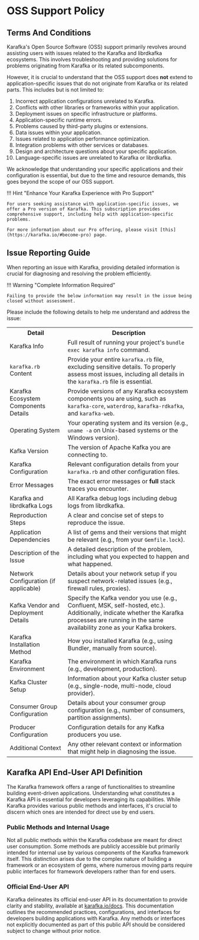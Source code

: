 # OSS Support Policy

## Terms And Conditions

Karafka's Open Source Software (OSS) support primarily revolves around assisting users with issues related to the Karafka and librdkafka ecosystems. This involves troubleshooting and providing solutions for problems originating from Karafka or its related subcomponents.

However, it is crucial to understand that the OSS support does **not** extend to application-specific issues that do not originate from Karafka or its related parts. This includes but is not limited to:

1. Incorrect application configurations unrelated to Karafka.
2. Conflicts with other libraries or frameworks within your application.
3. Deployment issues on specific infrastructure or platforms.
4. Application-specific runtime errors.
5. Problems caused by third-party plugins or extensions.
6. Data issues within your application.
7. Issues related to application performance optimization.
8. Integration problems with other services or databases.
9. Design and architecture questions about your specific application.
10. Language-specific issues are unrelated to Karafka or librdkafka.

We acknowledge that understanding your specific applications and their configuration is essential, but due to the time and resource demands, this goes beyond the scope of our OSS support.

!!! Hint "Enhance Your Karafka Experience with Pro Support"

    For users seeking assistance with application-specific issues, we offer a Pro version of Karafka. This subscription provides comprehensive support, including help with application-specific problems.

    For more information about our Pro offering, please visit [this](https://karafka.io/#become-pro) page.

## Issue Reporting Guide

When reporting an issue with Karafka, providing detailed information is crucial for diagnosing and resolving the problem efficiently. 

!!! Warning "Complete Information Required"

    Failing to provide the below information may result in the issue being closed without assessment.

Please include the following details to help me understand and address the issue:

<table>
  <tr>
    <th>Detail</th>
    <th>Description</th>
  </tr>
  <tr>
    <td class="nowrap">Karafka Info</td>
    <td>Full result of running your project's <code>bundle exec karafka info</code> command.</td>
  </tr>
  <tr>
    <td class="nowrap"><code>karafka.rb</code> Content</td>
    <td>Provide your entire <code>karafka.rb</code> file, excluding sensitive details. To properly assess most issues, including all details in the <code>karafka.rb</code> file is essential.</td>
  </tr>
  <tr>
    <td class="nowrap">Karafka Ecosystem Components Details</td>
    <td>Provide versions of any Karafka ecosystem components you are using, such as <code>karafka-core</code>, <code>waterdrop</code>, <code>karafka-rdkafka</code>, and <code>karafka-web</code>.</td>
  </tr>
  <tr>
    <td class="nowrap">Operating System</td>
    <td>Your operating system and its version (e.g., <code>uname -a</code> on Unix-based systems or the Windows version).</td>
  </tr>
  <tr>
    <td class="nowrap">Kafka Version</td>
    <td>The version of Apache Kafka you are connecting to.</td>
  </tr>
  <tr>
    <td class="nowrap">Karafka Configuration</td>
    <td>Relevant configuration details from your <code>karafka.rb</code> and other configuration files.</td>
  </tr>
  <tr>
    <td class="nowrap">Error Messages</td>
    <td>The exact error messages or <strong>full</strong> stack traces you encounter.</td>
  </tr>
  <tr>
    <td class="nowrap">Karafka and librdkafka Logs</td>
    <td>All Karafka debug logs including debug logs from librdkafka.</td>
  </tr>
  <tr>
    <td class="nowrap">Reproduction Steps</td>
    <td>A clear and concise set of steps to reproduce the issue.</td>
  </tr>
  <tr>
    <td class="nowrap">Application Dependencies</td>
    <td>A list of gems and their versions that might be relevant (e.g., from your <code>Gemfile.lock</code>).</td>
  </tr>
  <tr>
    <td class="nowrap">Description of the Issue</td>
    <td>A detailed description of the problem, including what you expected to happen and what happened.</td>
  </tr>
  <tr>
    <td class="nowrap">Network Configuration (if applicable)</td>
    <td>Details about your network setup if you suspect network-related issues (e.g., firewall rules, proxies).</td>
  </tr>
  <tr>
    <td class="nowrap">Kafka Vendor and Deployment Details</td>
    <td>Specify the Kafka vendor you use (e.g., Confluent, MSK, self-hosted, etc.). Additionally, indicate whether the Karafka processes are running in the same availability zone as your Kafka brokers.</td>
  </tr>
  <tr>
    <td class="nowrap">Karafka Installation Method</td>
    <td>How you installed Karafka (e.g., using Bundler, manually from source).</td>
  </tr>
  <tr>
    <td class="nowrap">Karafka Environment</td>
    <td>The environment in which Karafka runs (e.g., development, production).</td>
  </tr>
  <tr>
    <td class="nowrap">Kafka Cluster Setup</td>
    <td>Information about your Kafka cluster setup (e.g., single-node, multi-node, cloud provider).</td>
  </tr>
  <tr>
    <td class="nowrap">Consumer Group Configuration</td>
    <td>Details about your consumer group configuration (e.g., number of consumers, partition assignments).</td>
  </tr>
  <tr>
    <td class="nowrap">Producer Configuration</td>
    <td>Configuration details for any Kafka producers you use.</td>
  </tr>
  <tr>
    <td class="nowrap">Additional Context</td>
    <td>Any other relevant context or information that might help in diagnosing the issue.</td>
  </tr>
</table>

## Karafka API End-User API Definition

The Karafka framework offers a range of functionalities to streamline building event-driven applications. Understanding what constitutes a Karafka API is essential for developers leveraging its capabilities. While Karafka provides various public methods and interfaces, it's crucial to discern which ones are intended for direct use by end users.

### Public Methods and Internal Usage

Not all public methods within the Karafka codebase are meant for direct user consumption. Some methods are publicly accessible but primarily intended for internal use by various components of the Karafka framework itself. This distinction arises due to the complex nature of building a framework or an ecosystem of gems, where numerous moving parts require public interfaces for framework developers rather than for end users.

### Official End-User API

Karafka delineates its official end-user API in its documentation to provide clarity and stability, available at [karafka.io/docs](https://karafka.io/docs/). This documentation outlines the recommended practices, configurations, and interfaces for developers building applications with Karafka. Any methods or interfaces not explicitly documented as part of this public API should be considered subject to change without prior notice.
